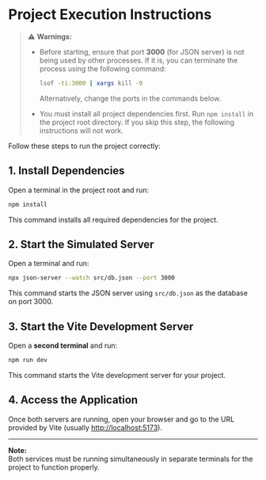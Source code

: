 # Project Execution Instructions

> ⚠️ **Warnings:**
> - Before starting, ensure that port **3000** (for JSON server) is not being used by other processes. If it is, you can terminate the process using the following command:
>   ```bash
>   lsof -ti:3000 | xargs kill -9
>   ```
>   Alternatively, change the ports in the commands below.
>
> - You must install all project dependencies first. Run `npm install` in the project root directory. If you skip this step, the following instructions will not work.


Follow these steps to run the project correctly:

## 1. Install Dependencies

Open a terminal in the project root and run:

```bash
npm install
```

This command installs all required dependencies for the project.

## 2. Start the Simulated Server

Open a terminal and run:

```bash
npx json-server --watch src/db.json --port 3000
```

This command starts the JSON server using `src/db.json` as the database on port 3000.

## 3. Start the Vite Development Server

Open a **second terminal** and run:

```bash
npm run dev
```

This command starts the Vite development server for your project.

## 4. Access the Application

Once both servers are running, open your browser and go to the URL provided by Vite (usually [http://localhost:5173](http://localhost:5173)).

---

**Note:**  
Both services must be running simultaneously in separate terminals for the project to function properly.